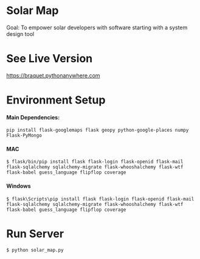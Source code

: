 # Solar Map
Goal: To empower solar developers with software starting with a system design tool

# See Live Version
https://braquet.pythonanywhere.com


# Environment Setup 

#### Main Dependencies:
```
pip install flask-googlemaps flask geopy python-google-places numpy Flask-PyMongo
```

#### MAC
```
$ flask/bin/pip install flask flask-login flask-openid flask-mail flask-sqlalchemy sqlalchemy-migrate flask-whooshalchemy flask-wtf flask-babel guess_language flipflop coverage
```

#### Windows
```
$ flask\Scripts\pip install flask flask-login flask-openid flask-mail flask-sqlalchemy sqlalchemy-migrate flask-whooshalchemy flask-wtf flask-babel guess_language flipflop coverage
```

# Run Server
```
$ python solar_map.py
```



